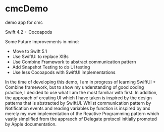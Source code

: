 # cmcDemo
demo app for cmc

Swift 4.2 + Cocoapods 

Some Future Improvements in mind: 

- Move to Swift 5.1 
- Use SwiftUI to replace XIBs 
- Use Combine Framework to abstract communication pattern 
- Add Snapshot Testing to do UI testing 
- Use less Cocoapods with SwiftUI implementations 

In the time of developing this demo, I am in progress of learning SwiftUI + Combine framework, but to show my understanding of good coding practice, I decided to use what I am the most familiar with first. In addition, the approach of creating UI which I have taken is inspired by the design patterns that is abstracted by SwiftUI. Whilst communication pattern by Notification events and reading variables by function is inspired by and merely my own implementation of the Reactive Programming pattern which vastly simplified from the appraoch of Delegate protocol initially promoted by Apple documentation. 


